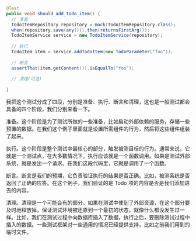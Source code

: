 ```java

@Test
public void should_add_todo_item() {
  // 准备
  TodoItemRepository repository = mock(TodoItemRepository.class);
  when(repository.save(any())).then(returnsFirstArg());
  TodoItemService service = new TodoItemService(repository);
  
  // 执行  
  TodoItem item = service.addTodoItem(new TodoParameter("foo"));
  
  // 断言  
  assertThat(item.getContent()).isEqualTo("foo");
  
  // 清理(可选)
  
}
```

我把这个测试分成了四段，分别是准备、执行、断言和清理，这也是一般测试都会具备的四个阶段，我们分别来看一下。

准备。这个阶段是为了测试所做的一些准备，比如启动外部依赖的服务，存储一些预置的数据。在我们这个例子里面就是设置所需组件的行为，然后将这些组件组装了起来。

执行。这个阶段是整个测试中最核心的部分，触发被测目标的行为。通常来说，它就是一个测试点，在大多数情况下，执行应该就是一个函数调用。如果是测试外部系统，就是发出一个请求。在我们这段代码里，它就是调用了一个函数。

断言。断言是我们的预期，它负责验证执行的结果是否正确。比如，被测系统是否返回了正确的应答。在这个例子，我们验证的是 Todo 项的内容是否是我们添加进去的内容。

清理。清理是一个可能会有的部分。如果在测试中使到了外部资源，在这个部分要及时地释放掉，保证测试环境被还原到一个最初的状态，就像什么都没发生过一样。比如，我们在测试过程中向数据库插入了数据，执行之后，要删除测试过程中插入的数据。一些测试框架对一些通用的情况已经提供支持，比如之前我们用到的临时文件。